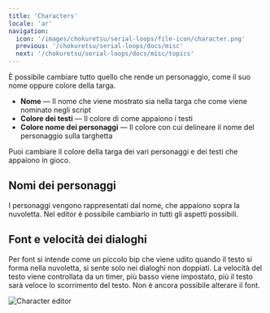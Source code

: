 ```yaml
---
title: 'Characters'
locale: 'ar'
navigation:
  icon: '/images/chokuretsu/serial-loops/file-icon/character.png'
  previous: '/chokuretsu/serial-loops/docs/misc'
  next: '/chokuretsu/serial-loops/docs/misc/topics'
---
```


È possibile cambiare tutto quello che rende un personaggio, come il suo nome oppure colore della targa.

* **Nome** &mdash; Il nome che viene mostrato sia nella targa che come viene nominato negli script
* **Colore dei testi** &mdash; Il colore di come appaiono i testi
* **Colore nome dei personaggi** &mdash; Il colore con cui delineare il nome del personaggio sulla targhetta

Puoi cambiare il colore della targa dei vari personaggi e dei testi che appaiono in gioco.

## Nomi dei personaggi
I personaggi vengono rappresentati dal nome, che appaiono sopra la nuvoletta. Nel editor è possibile cambiarlo in tutti gli aspetti possibili.

## Font e velocità dei dialoghi
Per font si intende come un piccolo bip che viene udito quando il testo si forma nella nuvoletta, si sente solo nei dialoghi non doppiati. La velocità del testo
viene controllata da un timer, più basso viene impostato, più il testo sarà veloce lo scorrimento del testo. Non è ancora possibile alterare il font.

![Character editor](/images/chokuretsu/serial-loops/character-editing.png)